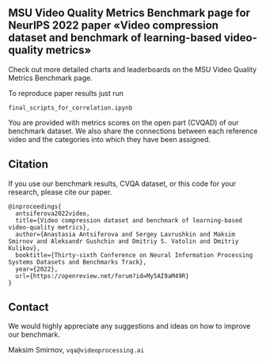 ## MSU Video Quality Metrics Benchmark page for NeurIPS 2022 paper «Video compression dataset and benchmark of learning-based video-quality metrics» 

Check out more detailed charts and leaderboards on the MSU Video Quality Metrics Benchmark page.

To reproduce paper results just run

```
final_scripts_for_correlation.ipynb
```

You are provided with metrics scores on the open part (CVQAD) of our benchmark dataset. We also share the connections between each reference video and the categories into which they have been assigned.

## Citation

If you use our benchmark results, CVQA dataset, or this code for your research, please cite our paper.

```
@inproceedings{
  antsiferova2022video,
  title={Video compression dataset and benchmark of learning-based video-quality metrics},
  author={Anastasia Antsiferova and Sergey Lavrushkin and Maksim Smirnov and Aleksandr Gushchin and Dmitriy S. Vatolin and Dmitriy Kulikov},
  booktitle={Thirty-sixth Conference on Neural Information Processing Systems Datasets and Benchmarks Track},
  year={2022},
  url={https://openreview.net/forum?id=My5AI9aM49R}
}
```

## Contact
We would highly appreciate any suggestions and ideas on how to improve our benchmark.

Maksim Smirnov, ```vqa@videoprocessing.ai```
